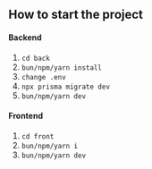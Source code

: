 ## How to start the project

#### Backend

1. `cd back`
2. `bun/npm/yarn install`
3. `change .env`
4. `npx prisma migrate dev`
5. `bun/npm/yarn dev`

#### Frontend

1. `cd front`
2. `bun/npm/yarn i`
3. `bun/npm/yarn dev`
